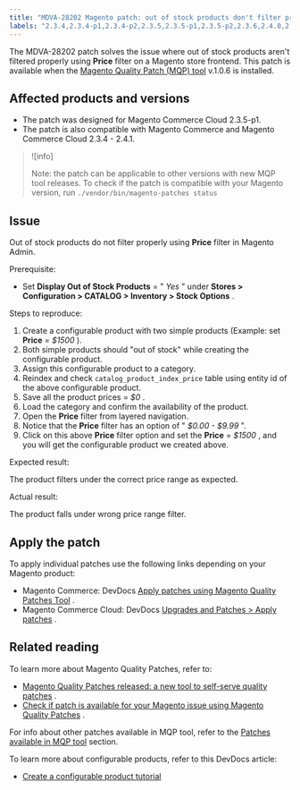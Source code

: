 ```yaml
---
title: "MDVA-28202 Magento patch: out of stock products don't filter properly"
labels: "2.3.4,2.3.4-p1,2.3.4-p2,2.3.5,2.3.5-p1,2.3.5-p2,2.3.6,2.4.0,2.4.0-p1,2.4.1,MQP 1.0.6,MQP patches,Magento Commerce,Magento Commerce Cloud,configurable product,display price,support tools"
---
```


The MDVA-28202 patch solves the issue where out of stock products aren't filtered properly using **Price** filter on a Magento store frontend. This patch is available when the [Magento Quality Patch (MQP) tool](https://devdocs.magento.com/guides/v2.4/comp-mgr/patching.html#mqp) v.1.0.6 is installed.

## Affected products and versions

* The patch was designed for Magento Commerce Cloud 2.3.5-p1.
* The patch is also compatible with Magento Commerce and Magento Commerce Cloud 2.3.4 - 2.4.1.

>![info]
>
>Note: the patch can be applicable to other versions with new MQP tool releases. To check if the patch is compatible with your Magento version, run `./vendor/bin/magento-patches
    status` 

## Issue

Out of stock products do not filter properly using **Price** filter in Magento Admin.

 <span class="wysiwyg-underline">Prerequisite:</span> 

* Set **Display Out of Stock Products** = " *Yes* " under **Stores > Configuration > CATALOG > Inventory > Stock Options** .

 <span class="wysiwyg-underline">Steps to reproduce:</span> 

1. Create a configurable product with two simple products (Example: set **Price** = *$1500* ).
1. Both simple products should "out of stock" while creating the configurable product.
1. Assign this configurable product to a category.
1. Reindex and check `catalog_product_index_price` table using entity id of the above configurable product.
1. Save all the product prices = *$0* .
1. Load the category and confirm the availability of the product.
1. Open the **Price** filter from layered navigation.
1. Notice that the **Price** filter has an option of " *$0.00 - $9.99* ".
1. Click on this above **Price** filter option and set the **Price** = *$1500* , and you will get the configurable product we created above.

 <span class="wysiwyg-underline">Expected result:</span> 

The product filters under the correct price range as expected.

 <span class="wysiwyg-underline">Actual result:</span> 

The product falls under wrong price range filter.

## Apply the patch

To apply individual patches use the following links depending on your Magento product:

* Magento Commerce: DevDocs [Apply patches using Magento Quality Patches Tool](https://devdocs.magento.com/guides/v2.4/comp-mgr/patching/mqp.html) .
* Magento Commerce Cloud: DevDocs [Upgrades and Patches > Apply patches](https://devdocs.magento.com/cloud/project/project-patch.html) .

## Related reading

To learn more about Magento Quality Patches, refer to:

* [Magento Quality Patches released: a new tool to self-serve quality patches](https://support.magento.com/hc/en-us/articles/360047139492) .
* [Check if patch is available for your Magento issue using Magento Quality Patches](https://support.magento.com/hc/en-us/articles/360047125252) .

For info about other patches available in MQP tool, refer to the [Patches available in MQP tool](https://support.magento.com/hc/en-us/sections/360010506631-Patches-available-in-MQP-tool-) section.

To learn more about configurable products, refer to this DevDocs article:

* [Create a configurable product tutorial](https://devdocs.magento.com/guides/v2.4/rest/tutorials/configurable-product/config-product-intro.html)

